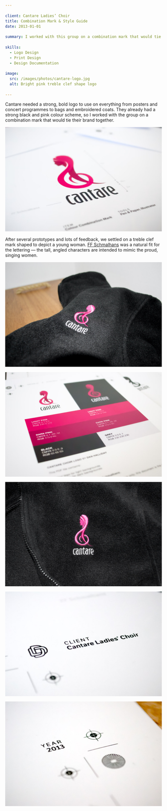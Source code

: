 ```yaml
---

client: Cantare Ladies’ Choir
title: Combination Mark & Style Guide
date: 2013-01-01

summary: I worked with this group on a combination mark that would tie their brand together, complete with usage documentation.

skills:
  - Logo Design
  - Print Design
  - Design Documentation

image:
  src: /images/photos/cantare-logo.jpg
  alt: Bright pink treble clef shape logo

---
```


Cantare needed a strong, bold logo to use on everything from posters and concert programmes to bags and embroidered coats. They already had a strong black and pink colour scheme, so I worked with the group on a combination mark that would tie their brand together.

![Cantare Ladies’ Choir Combination Mark Detail](/images/photos/cantare-logo.jpg)

After several prototypes and lots of feedback, we settled on a treble clef mark shaped to depict a young woman. [FF Schmalhans](https://www.fontfont.com/fonts/schmalhans) was a natural fit for the lettering &mdash; the tall, angled characters are intended to mimic the proud, singing women.

![Cantare Ladies’ Choir Jacket 1](/images/photos/cantare-coat-1.jpg "Cantare Ladies’ Choir Jacket 1")

![Cantare Ladies’ Choir Colour Sheet](/images/photos/cantare-colour-sheet.jpg "Cantare Ladies’ Choir Colour Sheet")

![Cantare Ladies’ Choir Jacket 2](/images/photos/cantare-coat-2.jpg "Cantare Ladies’ Choir Jacket 2")

![Cantare Ladies’ Choir Proof Detail 1](/images/photos/cantare-client-detail.jpg "Cantare Ladies’ Choir Proof Detail 1")

![Cantare Ladies’ Choir Proof Detail 2](/images/photos/cantare-date-detail.jpg "Cantare Ladies’ Choir Proof Detail 2")
